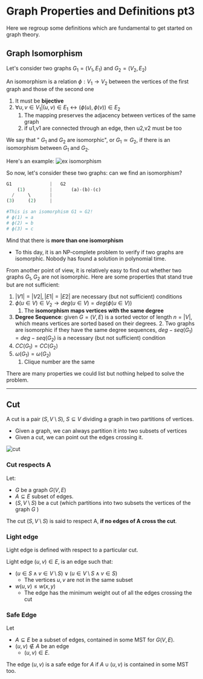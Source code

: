 # Graph Properties and Definitions pt3
Here we regroup some definitions which are fundamental to get started on graph theory.

## Graph Isomorphism
Let's consider two graphs $G_{1}=(V_{1},E_{1})$ and $G_{2}=(V_{2},E_{2})$

An isomorphism is a relation $\phi : V_{1} \rightarrow V_{2}$ between the vertices of
the first graph and those of the second one
1. It must be **bijective**
2. $\forall u,v ∈ V_{1}| (u,v) \in E_{1} \leftrightarrow (\phi (u), \phi (v)) \in E_{2}$
   1. The mapping preserves the adjacency between vertices of the same graph 
   2. if u1,v1 are connected through an edge, then u2,v2 must be too

We say that " $G_{1}$ and $G_{2}$ are isomorphic", or $G_{1}  \simeq G_{2}$, if there is an isomorphism between $G_{1}$ and $G_{2}$.

Here's an example:
![ex isomorphism](https://github.com/PayThePizzo/DataStrutucures-Algorithms/blob/main/Resources/exisom.png?raw=TRUE)

So now, let's consider these two graphs: can we find an isomorphism?
```python
G1              |   G2
    (1)         |       (a)-(b)-(c)
  /     \       |
(3)     (2)     |

#This is an isomorphism G1 ≃ G2!
# ϕ(1) = a
# ϕ(2) = b
# ϕ(3) = c
```

Mind that there is **more than one isomorphism** 
* To this day, it is an NP-complete problem to verify if two graphs are
isomorphic. Nobody has found a solution in polynomial time.

From another point of view, it is relatively easy to find out whether two graphs 
$G_{1}, G_{2}$ are not isomorphic. Here are some properties that stand true but are not sufficient:
1. $|V1| = |V2|, |E1| = |E2|$ are necessary (but not sufficient) conditions
2. $\phi (u \in V) \in V_{2} \rightarrow deg(u \in V) = deg(\phi (u \in V))$
   1. The **isomorphism maps vertices with the same degree**
3. **Degree Sequence**: given $G=(V,E)$ is a sorted vector of length $n=|V|$, which means vertices are sorted 
   based on their degrees. 
   2. Two graphs are isomorphic if they have the same degree sequences, $deg-seq(G_{1})=deg-seq(G_{2})$ is a necessary (but not sufficient) condition
4. $CC(G_{1}) = CC(G_{2})$
5. $\omega (G_{1}) = \omega (G_{2})$
   1. Clique number are the same

There are many properties we could list but nothing helped to solve the problem.

---

## Cut
A cut is a pair $(S, V \setminus S)$, $S \subseteq V$ dividing a graph in two partitions of vertices.
* Given a graph, we can always partition it into two subsets of vertices
* Given a cut, we can point out the edges crossing it.

![cut](https://github.com/PayThePizzo/DataStrutucures-Algorithms/blob/main/Resources/cut.png?raw=TRUE)

### Cut respects A
Let:
* $G$ be a graph $G(V,E)$
* $A \subseteq E$ subset of edges. 
* $(S, V \setminus S)$ be a cut (which partitions into two subsets the vertices of the graph $G$ )

The cut $(S, V \setminus S)$ is said to respect A, **if no edges of A cross the cut**.

### Light edge
Light edge is defined with respect to a particular cut.

Light edge $(u,v) \in E$, is an edge such that: 
* $(u \in S \wedge v \in {V \setminus S}) \vee (u \in {V \setminus S} \wedge v \in S)$
  * The vertices $u,v$ are not in the same subset
* $w(u,v) \leq w(x,y)$
  * The edge has the minimum weight out of all the edges crossing the cut

### Safe Edge
Let 
* $A \subseteq E$ be a subset of edges, contained in some MST for $G(V,E)$. 
* $(u,v) \notin A$ be an edge 
  * $(u,v) \in E$. 

The edge $(u,v)$ is a safe edge for $A$ if $A \cup {(u,v)}$ is contained in some MST too.

